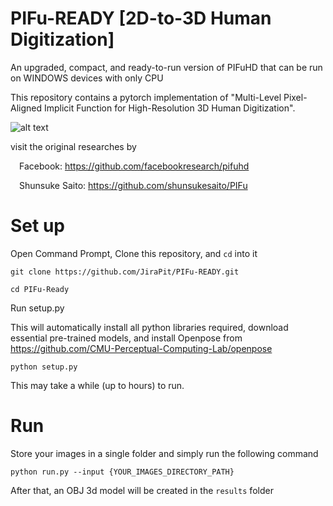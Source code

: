 # PIFu-READY [2D-to-3D Human Digitization]
An upgraded, compact, and ready-to-run version of PIFuHD that can be run on WINDOWS devices with only CPU

This repository contains a pytorch implementation of "Multi-Level Pixel-Aligned Implicit Function for High-Resolution 3D Human Digitization".

![alt text](https://camo.githubusercontent.com/dcfd98e18f6313ca98a2388a026706ffb90ff9caa383a5e487b778028376dae8/68747470733a2f2f7368756e73756b65736169746f2e6769746875622e696f2f5049467548442f7265736f75726365732f696d616765732f7069667568642e676966)

visit the original researches by

&ensp;&ensp;Facebook: https://github.com/facebookresearch/pifuhd
  
&ensp;&ensp;Shunsuke Saito: https://github.com/shunsukesaito/PIFu
# Set up
Open Command Prompt, Clone this repository, and ```cd``` into it
```
git clone https://github.com/JiraPit/PIFu-READY.git
```
```
cd PIFu-Ready
```
Run setup.py 

This will automatically install all python libraries required, download essential pre-trained models, and install Openpose from https://github.com/CMU-Perceptual-Computing-Lab/openpose
```
python setup.py
```
This may take a while (up to hours) to run.

# Run
Store your images in a single folder and simply run the following command
```
python run.py --input {YOUR_IMAGES_DIRECTORY_PATH}
```
After that, an OBJ 3d model will be created in the ```results``` folder
